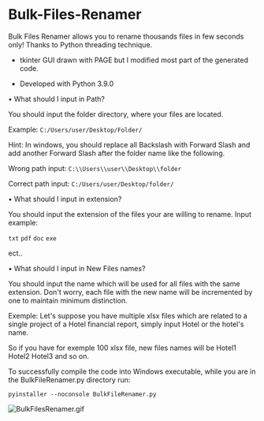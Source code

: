 # Bulk-Files-Renamer

Bulk Files Renamer allows you to rename thousands files in few seconds only! Thanks to Python threading technique.


- tkinter GUI drawn with PAGE but I modified most part of the generated code.

- Developed with Python 3.9.0


 • What should I input in Path?
 
   You should input the folder directory, where your files are located.
   
   Example:  ```C:/Users/user/Desktop/Folder/```
   
   Hint: In windows, you should replace all Backslash with Forward Slash
   and add another Forward Slash after the folder name like the following.
   
   Wrong path input:       ```C:\\Users\\user\\Desktop\\folder```
   
   Correct path input:     ```C:/Users/user/Desktop/folder/```
        
 • What should I input in extension?
 
   You should input the extension of the files your are willing to rename.
   Input example: 
   
   ```txt```
   ```pdf``` 
   ```doc```
   ```exe``` 
   
   ect..
        
 • What should I input in New Files names?
 
   You should input the name which will be used for all files with the same extension. Don't worry, each file with the new name will be incremented by one to maintain
   minimum distinction.
   
   Exemple: Let's suppose you have multiple xlsx files which are related to a single project of a Hotel financial report, simply input Hotel or the hotel's name.
   
   So if you have for exemple 100 xlsx file, new files names will be Hotel1 Hotel2 Hotel3 and so on.

To successfully compile the code into Windows executable, while you are in the BulkFileRenamer.py directory run:

```
pyinstaller --noconsole BulkFileRenamer.py
```

![BulkFilesRenamer.gif](https://github.com/IT-Support-L2/Bulk-Files-Renamer/blob/main/BulkFilesRenamer.gif)

